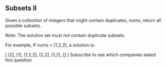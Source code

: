 ## Subsets II

Given a collection of integers that might contain duplicates, nums, return all possible subsets.

Note: The solution set must not contain duplicate subsets.

For example,
If nums = [1,2,2], a solution is:

[
[2],
[1],
[1,2,2],
[2,2],
[1,2],
[]
]
Subscribe to see which companies asked this question
